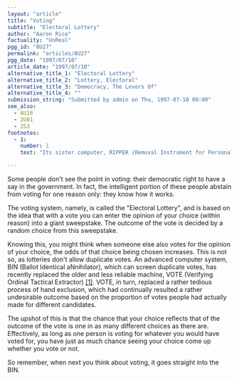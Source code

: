 ```yaml
---
layout: "article"
title: "Voting"
subtitle: "Electoral Lottery"
author: "Aaron Rice"
factuality: "UnReal"
pgg_id: "8U27"
permalink: "articles/8U27"
pgg_date: "1997/07/10"
article_date: "1997/07/10"
alternative_title_1: "Electoral Lottery"
alternative_title_2: "Lottery, Electoral"
alternative_title_3: "Democracy, The Levers Of"
alternative_title_4: ""
submission_string: "Submitted by admin on Thu, 1997-07-10 00:00"
see_also:
  - 6U16
  - 2U81
  - 2S3
footnotes: 
  - 1:
    number: 1
    text: "Its sister computer, RIPPER (Removal Instrument for Personally Published Entries to Referendum), failed trials when it appeared that each and every vote was torn to shreds indiscriminately. The technology has since been stolen by several budding dictatorships."

---
```

<div>
<p>Some people don't see the point in voting: their democratic right to have a say in the government. In fact, the intelligent portion of these people abstain from voting for one reason only: they know how it works.</p>
<p>The voting system, namely, is called the "Electoral Lottery", and is based on the idea that with a vote you can enter the opinion of your choice (within reason) into a giant sweepstake. The outcome of the vote is decided by a random choice from this sweepstake.</p>
<p>Knowing this, you might think when someone else also votes for the opinion of your choice, the odds of that choice being chosen increases. This is not so, as lotteries don't allow duplicate votes. An advanced computer system, BIN (Ballot Identical aNnihilator), which can screen duplicate votes, has recently replaced the older and less reliable machine, VOTE (Verifying Ordinal Tactical Extractor) <a href="#footnote-body.1" name="footnote-link.1" class="footnote-link">[1]</a>. VOTE, in turn, replaced a rather tedious process of hand exclusion, which had continually resulted a rather undesirable outcome based on the proportion of votes people had actually made for different candidates.</p>
<p>The upshot of this is that the chance that your choice reflects that of the outcome of the vote is one in as many different choices as there are. Effectively, as long as one person is voting for whatever you would have voted for, you have just as much chance seeing your choice come up whether you vote or not.</p>
<p>So remember, when next you think about voting, it goes straight into the BIN.</p>
</div>
